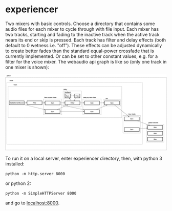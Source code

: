 # experiencer

Two mixers with basic controls.
Choose a directory that contains some audio files for each mixer to cycle through with file input.
Each mixer has two tracks, starting and fading to the inactive track when the active track nears its end or skip is pressed.
Each track has filter and delay effects (both default to 0 wetness i.e. "off").
These effects can be adjusted dynamically to create better fades than the standard equal-power crossfade
that is currently implemented. Or can be set to other constant values, e.g. for a filter for the voice mixer.
The webaudio api graph is like so (only one track in one mixer is shown):

<img src="images/graph.png">

To run it on a local server, enter experiencer directory, then, with python 3 installed:

```
python -m http.server 8000
```

or python 2:

```
python -m SimpleHTTPServer 8000
```

and go to [localhost:8000](http://localhost:8000).

